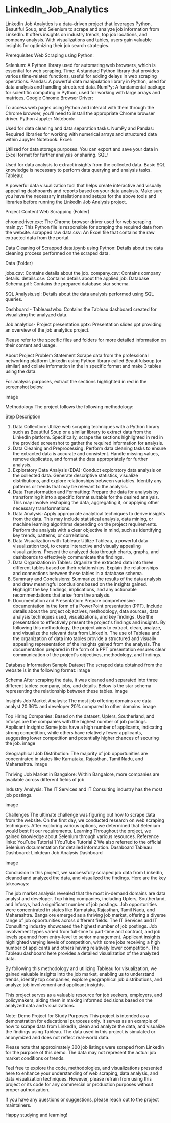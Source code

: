 # LinkedIn_Job_Analytics
LinkedIn Job Analytics is a data-driven project that leverages Python, Beautiful Soup, and Selenium to scrape and analyze job information from LinkedIn. It offers insights on industry trends, top job locations, and company analysis. With visualizations and tables, users gain valuable insights for optimizing their job search strategies.

Prerequisites
Web Scraping using Python:

Selenium: A Python library used for automating web browsers, which is essential for web scraping.
Time: A standard Python library that provides various time-related functions, useful for adding delays in web scraping operations.
Pandas: A powerful data manipulation library in Python, used for data analysis and handling structured data.
NumPy: A fundamental package for scientific computing in Python, used for working with large arrays and matrices.
Google Chrome Browser Driver:

To access web pages using Python and interact with them through the Chrome browser, you'll need to install the appropriate Chrome browser driver.
Python Jupyter Notebook:

Used for data cleaning and data separation tasks.
NumPy and Pandas: Required libraries for working with numerical arrays and structured data within Jupyter Notebook.
Excel:

Utilized for data storage purposes. You can export and save your data in Excel format for further analysis or sharing.
SQL:

Used for data analysis to extract insights from the collected data.
Basic SQL knowledge is necessary to perform data querying and analysis tasks.
Tableau:

A powerful data visualization tool that helps create interactive and visually appealing dashboards and reports based on your data analysis.
Make sure you have the necessary installations and setups for the above tools and libraries before running the LinkedIn Job Analysis project.

Project Content
Web Scrapping (Folder)

chromedriver.exe: The Chrome browser driver used for web scraping.
main.py: This Python file is responsible for scraping the required data from the website.
scrapped raw data.csv: An Excel file that contains the raw extracted data from the portal.

Data Cleaning of Scrapped data.ipynb using Python: Details about the data cleaning process performed on the scraped data.

Data (Folder)

jobs.csv: Contains details about the job.
company.csv: Contains company details.
details.csv: Contains details about the applied job.
Database Schema.pdf: Contains the prepared database star schema.

SQL Analysis.sql: Details about the data analysis performed using SQL queries.

Dashboard - Tableau.twbx: Contains the Tableau dashboard created for visualizing the analyzed data.

Job analytics- Project presentation.pptx: Presentation slides ppt providing an overview of the job analytics project.

Please refer to the specific files and folders for more detailed information on their content and usage.

About Project
Problem Statement
Scrape data from the professional networking platform Linkedin using Python library called Beautifulsoup (or similar) and collate information in the in specific format and make 3 tables using the data.

For analysis purposes, extract the sections highlighted in red in the screenshot below.

image

Methodology
The project follows the following methodology:

Step	Description
1.	Data Collection: Utilize web scraping techniques with a Python library such as Beautiful Soup or a similar library to extract data from the LinkedIn platform. Specifically, scrape the sections highlighted in red in the provided screenshot to gather the required information for analysis.
2.	Data Cleaning and Preprocessing: Perform data cleaning tasks to ensure the extracted data is accurate and consistent. Handle missing values, remove duplicates, and format the data appropriately for further analysis.
3.	Exploratory Data Analysis (EDA): Conduct exploratory data analysis on the collected data. Generate descriptive statistics, visualize distributions, and explore relationships between variables. Identify any patterns or trends that may be relevant to the analysis.
4.	Data Transformation and Formatting: Prepare the data for analysis by transforming it into a specific format suitable for the desired analysis. This may involve reshaping the data, aggregating it, or applying other necessary transformations.
5.	Data Analysis: Apply appropriate analytical techniques to derive insights from the data. This may include statistical analysis, data mining, or machine learning algorithms depending on the project requirements. Perform the analysis with a clear objective in mind, such as identifying key trends, patterns, or correlations.
6.	Data Visualization with Tableau: Utilize Tableau, a powerful data visualization tool, to create interactive and visually appealing visualizations. Present the analyzed data through charts, graphs, and dashboards to effectively communicate the findings.
7.	Data Organization in Tables: Organize the extracted data into three different tables based on their relationships. Explain the relationships and connections between these tables in a database schema.
8.	Summary and Conclusions: Summarize the results of the data analysis and draw meaningful conclusions based on the insights gained. Highlight the key findings, implications, and any actionable recommendations that arise from the analysis.
9.	Documentation and Presentation: Prepare comprehensive documentation in the form of a PowerPoint presentation (PPT). Include details about the project objectives, methodology, data sources, data analysis techniques used, visualizations, and key findings. Use the presentation to effectively present the project's findings and insights.
By following this methodology, the project aims to extract, clean, analyze, and visualize the relevant data from LinkedIn. The use of Tableau and the organization of data into tables provide a structured and visually appealing representation of the insights gained from the analysis. The documentation prepared in the form of a PPT presentation ensures clear communication of the project's objectives, methodology, and findings.

Database Information
Sample Dataset
The scraped data obtained from the website is in the following format: image

Schema
After scraping the data, it was cleaned and separated into three different tables: company, jobs, and details. Below is the star schema representing the relationship between these tables. image

Insights
Job Market Analysis: The most job offering domains are data analyst 20.36% and developer 20% compared to other domains.
image

Top Hiring Companies: Based on the dataset, Uplers, Southerland, and Infosys are the companies with the highest number of job postings.
Applicant Insights: Some jobs have a high number of applicants, indicating strong competition, while others have relatively fewer applicants, suggesting lower competition and potentially higher chances of securing the job.
image

Geographical Job Distribution: The majority of job opportunities are concentrated in states like Karnataka, Rajasthan, Tamil Nadu, and Maharashtra.
image

Thriving Job Market in Bangalore: Within Bangalore, more companies are available across different fields of job.

Industry Analysis: The IT Services and IT Consulting industry has the most job postings.

image

Challenges
The ultimate challenge was figuring out how to scrape data from the website.
On the first day, we conducted research on web scraping techniques.
After exploring various options, we determined that Selenium would best fit our requirements.
Learning
Throughout the project, we gained knowledge about Selenium through various resources.
Reference links:
YouTube Tutorial 1
YouTube Tutorial 2
We also referred to the official Selenium documentation for detailed information.
Dashboard
Tableau Dashboard: Linkdean Job Analysis Dashboard

image

Conclusion
In this project, we successfully scraped job data from LinkedIn, cleaned and analyzed the data, and visualized the findings. Here are the key takeaways:

The job market analysis revealed that the most in-demand domains are data analyst and developer.
Top hiring companies, including Uplers, Southerland, and Infosys, had a significant number of job postings.
Job opportunities were concentrated in states like Karnataka, Rajasthan, Tamil Nadu, and Maharashtra.
Bangalore emerged as a thriving job market, offering a diverse range of job opportunities across different fields.
The IT Services and IT Consulting industry showcased the highest number of job postings.
Job involvement types varied from full-time to part-time and contract, and job levels spanned from entry-level to senior management.
Applicant insights highlighted varying levels of competition, with some jobs receiving a high number of applicants and others having relatively lower competition.
The Tableau dashboard here provides a detailed visualization of the analyzed data.

By following this methodology and utilizing Tableau for visualization, we gained valuable insights into the job market, enabling us to understand trends, identify top companies, explore geographical job distributions, and analyze job involvement and applicant insights.

This project serves as a valuable resource for job seekers, employers, and policymakers, aiding them in making informed decisions based on the analyzed data and visualizations.

Note: Demo Project for Study Purposes
This project is intended as a demonstration for educational purposes only. It serves as an example of how to scrape data from LinkedIn, clean and analyze the data, and visualize the findings using Tableau. The data used in this project is simulated or anonymized and does not reflect real-world data.

Please note that approximately 300 job listings were scraped from LinkedIn for the purpose of this demo. The data may not represent the actual job market conditions or trends.

Feel free to explore the code, methodologies, and visualizations presented here to enhance your understanding of web scraping, data analysis, and data visualization techniques. However, please refrain from using this project or its code for any commercial or production purposes without proper authorization.

If you have any questions or suggestions, please reach out to the project maintainers.

Happy studying and learning!
